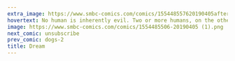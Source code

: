 ```yaml
---
extra_image: https://www.smbc-comics.com/comics/155448557620190405after (1).png
hovertext: No human is inherently evil. Two or more humans, on the other hand...
image: https://www.smbc-comics.com/comics/1554485506-20190405 (1).png
next_comic: unsubscribe
prev_comic: dogs-2
title: Dream
---
```


